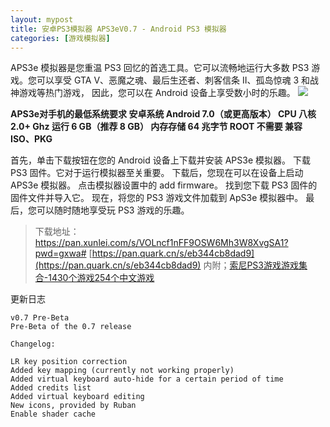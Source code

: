 ```yaml
---
layout: mypost
title: 安卓PS3模拟器 APS3eV0.7 - Android PS3 模拟器
categories: [游戏模拟器]
---
```


APS3e 模拟器是您重温 PS3 回忆的首选工具。它可以流畅地运行大多数 PS3 游戏。您可以享受 GTA V、恶魔之魂、最后生还者、刺客信条 II、孤岛惊魂 3 和战神游戏等热门游戏，
因此，您可以在 Android 设备上享受数小时的乐趣。
![](https://gcore.jsdelivr.net/gh/jikcc/jikcc.github.io/IMG/20250320212144142.png)

**APS3e对手机的最低系统要求
安卓系统	Android 7.0（或更高版本）
CPU	八核 2.0+ Ghz
运行	6 GB（推荐 8 GB）
内存存储	64 兆字节
ROOT	不需要
兼容 ISO、PKG** 

首先，单击下载按钮在您的 Android 设备上下载并安装 APS3e 模拟器。
下载 PS3 固件。它对于运行模拟器至关重要。
下载后，您现在可以在设备上启动 APS3e 模拟器。
点击模拟器设置中的 add firmware。
找到您下载 PS3 固件的固件文件并导入它。
现在，将您的 PS3 游戏文件加载到 ApS3e 模拟器中。
最后，您可以随时随地享受玩 PS3 游戏的乐趣。

> 下载地址：
https://pan.xunlei.com/s/VOLncf1nFF9OSW6Mh3W8XvgSA1?pwd=gxwa# 
[https://pan.quark.cn/s/eb344cb8dad9](https://pan.quark.cn/s/eb344cb8dad9)
内附；[索尼PS3游戏游戏集合-1430个游戏254个中文游戏](https://pan.quark.cn/s/d117a0c17bf4)

更新日志
```
v0.7 Pre-Beta
Pre-Beta of the 0.7 release

Changelog:

LR key position correction
Added key mapping (currently not working properly)
Added virtual keyboard auto-hide for a certain period of time
Added credits list
Added virtual keyboard editing
New icons, provided by Ruban
Enable shader cache
```




